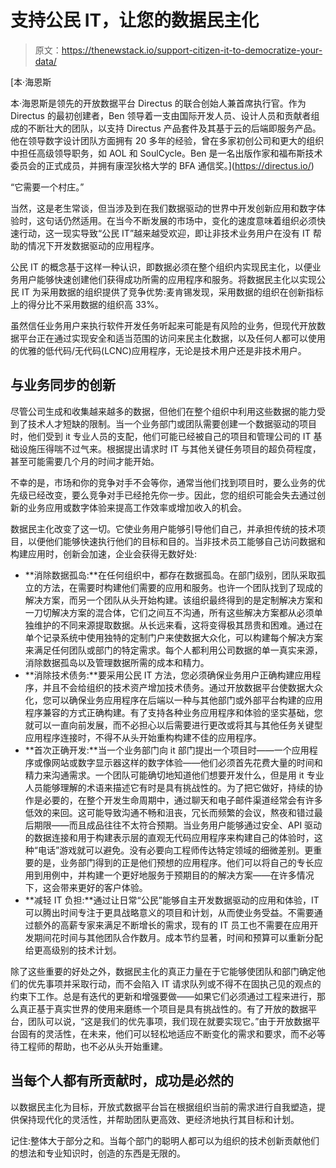 # 支持公民 IT，让您的数据民主化

> 原文：<https://thenewstack.io/support-citizen-it-to-democratize-your-data/>

[](https://directus.io/)

 [本·海恩斯

本·海恩斯是领先的开放数据平台 Directus 的联合创始人兼首席执行官。作为 Directus 的最初创建者，Ben 领导着一支由国际开发人员、设计人员和贡献者组成的不断壮大的团队，以支持 Directus 产品套件及其基于云的后端即服务产品。他在领导数字设计团队方面拥有 20 多年的经验，曾在多家初创公司和更大的组织中担任高级领导职务，如 AOL 和 SoulCycle。Ben 是一名出版作家和福布斯技术委员会的正式成员，并拥有康涅狄格大学的 BFA 通信奖。](https://directus.io/) [](https://directus.io/)

“它需要一个村庄。”

当然，这是老生常谈，但当涉及到在我们数据驱动的世界中开发创新应用和数字体验时，这句话仍然适用。在当今不断发展的市场中，变化的速度意味着组织必须快速行动，这一现实导致“公民 IT”越来越受欢迎，即让非技术业务用户在没有 IT 帮助的情况下开发数据驱动的应用程序。

公民 IT 的概念基于这样一种认识，即数据必须在整个组织内实现民主化，以便业务用户能够快速创建他们获得成功所需的应用程序和服务。将数据民主化以实现公民 IT 为采用数据的组织提供了竞争优势:麦肯锡发现，采用数据的组织在创新指标上的得分比不采用数据的组织高 33%。

虽然信任业务用户来执行软件开发任务听起来可能是有风险的业务，但现代开放数据平台正在通过实现安全和适当范围的访问来民主化数据，以及任何人都可以使用的优雅的低代码/无代码(LCNC)应用程序，无论是技术用户还是非技术用户。

## 与业务同步的创新

尽管公司生成和收集越来越多的数据，但他们在整个组织中利用这些数据的能力受到了技术人才短缺的限制。当一个业务部门或团队需要创建一个数据驱动的项目时，他们受到 it 专业人员的支配，他们可能已经被自己的项目和管理公司的 IT 基础设施压得喘不过气来。根据提出请求时 IT 与其他关键任务项目的超负荷程度，甚至可能需要几个月的时间才能开始。

不幸的是，市场和你的竞争对手不会等你，通常当他们找到项目时，要么业务的优先级已经改变，要么竞争对手已经抢先你一步。因此，您的组织可能会失去通过创新的业务应用或数字体验来提高工作效率或增加收入的机会。

数据民主化改变了这一切。它使业务用户能够引导他们自己，并承担传统的技术项目，以便他们能够快速执行他们的目标和目的。当非技术员工能够自己访问数据和构建应用时，创新会加速，企业会获得无数好处:

*   **消除数据孤岛:**在任何组织中，都存在数据孤岛。在部门级别，团队采取孤立的方法，在需要时构建他们需要的应用和服务。也许一个团队找到了现成的解决方案，而另一个团队从头开始构建。该组织最终得到的是定制解决方案和一刀切解决方案的混合体，它们之间互不沟通，所有这些解决方案都从必须单独维护的不同来源提取数据。从长远来看，这将变得极其昂贵和困难。通过在单个记录系统中使用独特的定制门户来使数据大众化，可以构建每个解决方案来满足任何团队或部门的特定需求。每个人都利用公司数据的单一真实来源，消除数据孤岛以及管理数据所需的成本和精力。
*   **消除技术债务:**要采用公民 IT 方法，您必须确保业务用户正确构建应用程序，并且不会给组织的技术资产增加技术债务。通过开放数据平台使数据大众化，您可以确保业务应用程序在后端以一种与其他部门或外部平台构建的应用程序兼容的方式正确构建。有了支持各种业务应用程序和体验的坚实基础，您就可以一直向前发展，而不必担心以后需要进行更改或将其与其他任务关键型应用程序连接时，不得不从头开始重构构建不佳的应用程序。
*   **首次正确开发:**当一个业务部门向 it 部门提出一个项目时——一个应用程序或像网站或数字显示器这样的数字体验——他们必须首先花费大量的时间和精力来沟通需求。一个团队可能确切地知道他们想要开发什么，但是用 it 专业人员能够理解的术语来描述它有时是具有挑战性的。为了把它做好，持续的协作是必要的，在整个开发生命周期中，通过聊天和电子邮件渠道经常会有许多低效的来回。这可能导致沟通不畅和沮丧，冗长而频繁的会议，熬夜和错过最后期限——而且成品往往不太符合预期。当业务用户能够通过安全、API 驱动的数据连接和用于构建表示层的直观无代码应用程序来构建自己的体验时，这种“电话”游戏就可以避免。没有必要向工程师传达特定领域的细微差别。更重要的是，业务部门得到的正是他们预想的应用程序。他们可以将自己的专长应用到用例中，并构建一个更好地服务于预期目的的解决方案——在许多情况下，这会带来更好的客户体验。
*   **减轻 IT 负担:**通过让日常“公民”能够自主开发数据驱动的应用和体验，IT 可以腾出时间专注于更具战略意义的项目和计划，从而使业务受益。不需要通过额外的高薪专家来满足不断增长的需求，现有的 IT 员工也不需要在应用开发期间花时间与其他团队合作数月。成本节约显著，时间和预算可以重新分配给更高级别的技术计划。

除了这些重要的好处之外，数据民主化的真正力量在于它能够使团队和部门确定他们的优先事项并采取行动，而不会陷入 IT 请求队列或不得不在固执己见的观点的约束下工作。总是有迭代的更新和增强要做——如果它们必须通过工程来进行，那么真正基于真实世界的使用来磨练一个项目是具有挑战性的。有了开放的数据平台，团队可以说，“这是我们的优先事项，我们现在就要实现它。”由于开放数据平台固有的灵活性，在未来，他们可以轻松地适应不断变化的需求和要求，而不必等待工程师的帮助，也不必从头开始重建。

## 当每个人都有所贡献时，成功是必然的

以数据民主化为目标，开放式数据平台旨在根据组织当前的需求进行自我塑造，提供保持现代化的灵活性，并帮助团队更高效、更经济地执行其目标和计划。

记住:整体大于部分之和。当每个部门的聪明人都可以为组织的技术创新贡献他们的想法和专业知识时，创造的东西是无限的。

<svg xmlns:xlink="http://www.w3.org/1999/xlink" viewBox="0 0 68 31" version="1.1"><title>Group</title> <desc>Created with Sketch.</desc></svg>